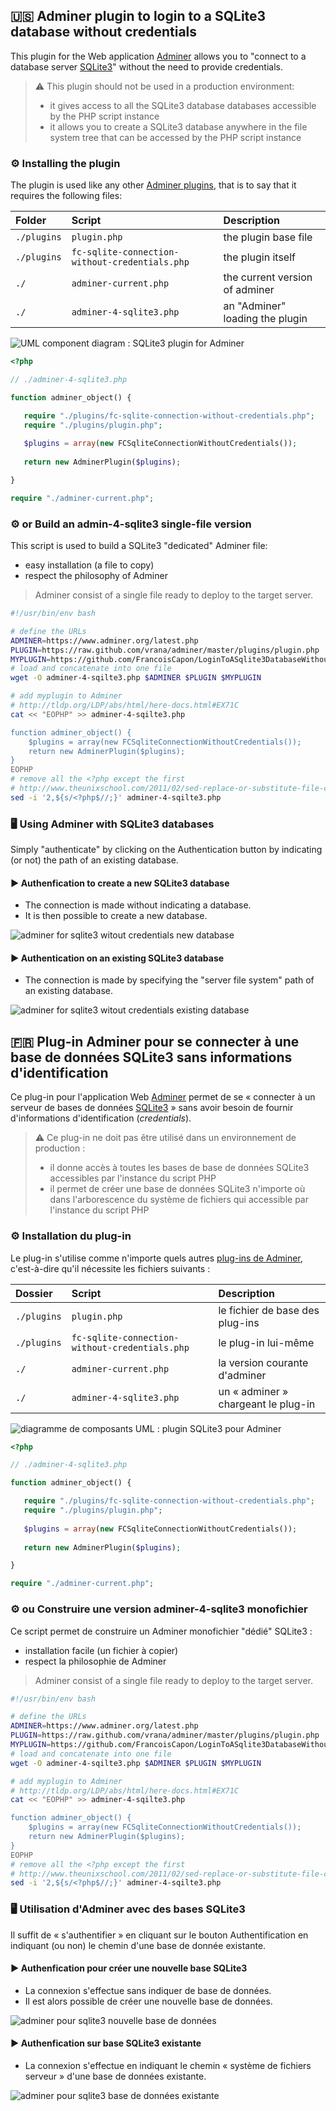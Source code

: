 ## :us: Adminer plugin to login to a SQLite3 database without credentials
This plugin for the Web application [Adminer](https://www.adminer.org/en/) allows you to "connect to a database server [SQLite3](https://www.sqlite.org/index.html)" without the need to provide credentials.
> :warning: This plugin should not be used in a production environment:
> * it gives access to all the SQLite3 database databases accessible by the PHP script instance
> * it allows you to create a SQLite3 database anywhere in the file system tree that can be accessed by the PHP script instance

### :gear: Installing the plugin
The plugin is used like any other [Adminer plugins](https://www.adminer.org/en/plugins/), that is to say that it requires the following files:

Folder | Script | Description
:--|:--|:--
```./plugins```|```plugin.php```|the plugin base file
```./plugins```|```fc-sqlite-connection-without-credentials.php```|the plugin itself
```./```|```adminer-current.php```|the current version of adminer
```./```|```adminer-4-sqlite3.php```|an "Adminer" loading the plugin

![UML component diagram : SQLite3 plugin for Adminer](./doc/adminer-sqlite3-plugin-uml-component-diagram.png)

```php
<?php 

// ./adminer-4-sqlite3.php

function adminer_object() {

   require "./plugins/fc-sqlite-connection-without-credentials.php";
   require "./plugins/plugin.php";
  
   $plugins = array(new FCSqliteConnectionWithoutCredentials());
    
   return new AdminerPlugin($plugins);

}

require "./adminer-current.php";
```
### :gear: or Build an admin-4-sqlite3 single-file version
This script is used to build a SQLite3 "dedicated" Adminer file:
* easy installation (a file to copy)
* respect the philosophy of Adminer
> Adminer consist of a single file ready to deploy to the target server. 
```bash
#!/usr/bin/env bash

# define the URLs
ADMINER=https://www.adminer.org/latest.php
PLUGIN=https://raw.github.com/vrana/adminer/master/plugins/plugin.php
MYPLUGIN=https://github.com/FrancoisCapon/LoginToASqlite3DatabaseWithoutCredentialsWithAdminer/raw/master/fc-sqlite-connection-without-credentials.php
# load and concatenate into one file
wget -O adminer-4-sqilte3.php $ADMINER $PLUGIN $MYPLUGIN

# add myplugin to Adminer
# http://tldp.org/LDP/abs/html/here-docs.html#EX71C
cat << "EOPHP" >> adminer-4-sqilte3.php

function adminer_object() {
    $plugins = array(new FCSqliteConnectionWithoutCredentials());
    return new AdminerPlugin($plugins);
}
EOPHP
# remove all the <?php except the first
# http://www.theunixschool.com/2011/02/sed-replace-or-substitute-file-contents.html
sed -i '2,${s/<?php$//;}' adminer-4-sqilte3.php
```
### :desktop_computer: Using Adminer with SQLite3 databases
Simply "authenticate" by clicking on the Authentication button by indicating (or not) the path of an existing database.

#### :arrow_forward: Authenfication to create a new SQLite3 database
* The connection is made without indicating a database.
* It is then possible to create a new database.

![adminer for sqlite3 witout credentials new database](./doc/adminer-sqlite3-new-database.gif)
#### :arrow_forward: Authentication on an existing SQLite3 database
* The connection is made by specifying the "server file system" path of an existing database.

![adminer for sqlite3 witout credentials existing database](./doc/adminer-sqlite3-existing-database.gif)
## :fr: Plug-in Adminer pour se connecter à une base de données SQLite3 sans informations d'identification
Ce plug-in pour l'application Web [Adminer](https://www.adminer.org/en/) permet de se « connecter à un serveur de bases de données [SQLite3](https://www.sqlite.org/index.html) » sans avoir besoin de fournir d'informations d'identification (*credentials*).

> :warning: Ce plug-in ne doit pas être utilisé dans un environnement de production : 
> * il donne accès à toutes les bases de base de données SQLite3 accessibles par l'instance du script PHP
> * il permet de créer une base de données SQLite3 n'importe où dans l'arborescence du système de fichiers qui accessible par l'instance du script PHP
### :gear: Installation du plug-in
Le plug-in s'utilise comme n'importe quels autres [plug-ins de Adminer](https://www.adminer.org/en/plugins/), c'est-à-dire qu'il nécessite les fichiers suivants :

Dossier | Script | Description
:--|:--|:--
```./plugins```|```plugin.php```|le fichier de base des plug-ins
```./plugins```|```fc-sqlite-connection-without-credentials.php```|le plug-in lui-même
```./```|```adminer-current.php```|la version courante d'adminer
```./```|```adminer-4-sqlite3.php```|un « adminer » chargeant le plug-in

![diagramme de composants UML : plugin SQLite3 pour Adminer](./doc/adminer-sqlite3-plugin-uml-component-diagram.png)

```php
<?php 

// ./adminer-4-sqlite3.php

function adminer_object() {

   require "./plugins/fc-sqlite-connection-without-credentials.php";
   require "./plugins/plugin.php";
  
   $plugins = array(new FCSqliteConnectionWithoutCredentials());
    
   return new AdminerPlugin($plugins);

}

require "./adminer-current.php";
```
### :gear: ou Construire une version adminer-4-sqlite3 monofichier
Ce script permet de construire un Adminer monofichier "dédié" SQLite3 :
* installation facile (un fichier à copier)
* respect la philosophie de Adminer
> Adminer consist of a single file ready to deploy to the target server. 
```bash
#!/usr/bin/env bash

# define the URLs
ADMINER=https://www.adminer.org/latest.php
PLUGIN=https://raw.github.com/vrana/adminer/master/plugins/plugin.php
MYPLUGIN=https://github.com/FrancoisCapon/LoginToASqlite3DatabaseWithoutCredentialsWithAdminer/raw/master/fc-sqlite-connection-without-credentials.php
# load and concatenate into one file
wget -O adminer-4-sqilte3.php $ADMINER $PLUGIN $MYPLUGIN

# add myplugin to Adminer
# http://tldp.org/LDP/abs/html/here-docs.html#EX71C
cat << "EOPHP" >> adminer-4-sqilte3.php

function adminer_object() {
    $plugins = array(new FCSqliteConnectionWithoutCredentials());
    return new AdminerPlugin($plugins);
}
EOPHP
# remove all the <?php except the first
# http://www.theunixschool.com/2011/02/sed-replace-or-substitute-file-contents.html
sed -i '2,${s/<?php$//;}' adminer-4-sqilte3.php
```
### :desktop_computer: Utilisation d'Adminer avec des bases SQLite3
Il suffit de « s'authentifier » en cliquant sur le bouton Authentification en indiquant (ou non) le chemin d'une base de donnée existante.
#### :arrow_forward: Authenfication pour créer une nouvelle base SQLite3
* La connexion s'effectue sans indiquer de base de données.
* Il est alors possible de créer une nouvelle base de données.

![adminer pour sqlite3 nouvelle base de données](./doc/adminer-sqlite3-new-database.gif)
#### :arrow_forward: Authenfication sur base SQLite3 existante
* La connexion s'effectue en indiquant le chemin « système de fichiers serveur » d'une base de données existante.

![adminer pour sqlite3 base de données existante](./doc/adminer-sqlite3-existing-database.gif)
